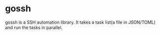 # gossh
gossh is a SSH automation library. It takes a task list(a file in JSON/TOML) and run the tasks in parallel.
